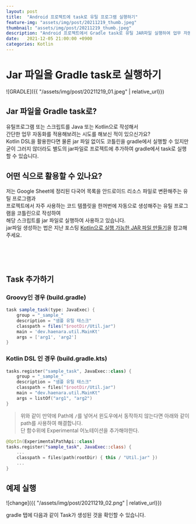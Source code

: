```yaml
---
layout: post
title:  "Android 프로젝트에 task로 유틸 프로그램 실행하기"
feature-img: "assets/img/post/20211219_thumb.jpeg"
thumbnail: "assets/img/post/20211219_thumb.jpeg"
description: "Android 프로젝트에서 Gradle task로 유틸 JAR파일 실행하여 업무 자동화 하는 방법을 소개합니다."
date:   2021-12-05 21:00:00 +0900
categories: Kotlin
---
```



# Jar 파일을 Gradle task로 실행하기

![GRADLE]({{ "/assets/img/post/20211219_01.jpeg" | relative_url}})<br/>


## Jar 파일을 Gradle task로?

유틸프로그램 또는 스크립트를 Java 또는 Kotlin으로 작성해서 <br/>
간단한 업무 자동화를 적용해보려는 시도를 해보신 적이 있으신가요?<br/>
Kotlin DSL을 활용한다면 물론 jar 파일 없이도 코틀린을 gradle에서 실행할 수 있지만<br/>
굳이 그러지 않더라도 별도의 jar파일로 프로젝트에 추가하여 gradle에서 task로 실행할 수 있습니다.<br/>

## 어떤 식으로 활용할 수 있나요?
저는 Google Sheet에 정리된 다국어 목록을 안드로이드 리소스 파일로 변환해주는 유틸 프로그램과<br/>
프로젝트에서 자주 사용하는 코드 템플릿을 한꺼번에 자동으로 생성해주는 유틸 프로그램을 코틀린으로 작성하여<br/>
해당 스크립트를 jar 파일로 실행하여 사용하고 있습니다.<br/>
jar파일 생성하는 법은 지난 포스팅 [Kotlin으로 실행 가능한 JAR 파일 만들기](https://haenarashin.github.io/kotlin/2021/07/31/Excutable-jar.html)을 참고해주세요.<br/>


<br/><br/><br/>

## Task 추가하기

### Groovy인 경우 (build.gradle)
```groovy
task sample_task(type: JavaExec) {
    group = "_sample_"
    description = "샘플 유틸 태스크"
    classpath = files("$rootDir/Util.jar")
    main = 'dev.haenara.util.MainKt'
    args = ['arg1', 'arg2']
}
```
### Kotlin DSL 인 경우 (build.gradle.kts)
```kotlin
tasks.register("sample_task", JavaExec::class) {
    group = "_sample_"
    description = "샘플 유틸 태스크"
    classpath = files("$rootDir/Util.jar")
    main = "dev.haenara.util.MainKt"
    args = listOf("arg1", "arg2")
}
```

> 위와 같이 
만약에 Path에 `/`를 넣어서 윈도우에서 동작하지 않는다면 아래와 같이 path를 사용하여 해결합니다.<br/>
단 함수위에 Experimental 어노테이션을 추가해야한다.<br/>

```kotlin
@OptIn(ExperimentalPathApi::class)
tasks.register("sample_task", JavaExec::class) {
    ...
    classpath = files(path(rootDir) { this / "Util.jar" })
    ...
}
```


## 예제 실행

![change]({{ "/assets/img/post/20211219_02.png" | relative_url}})<br/>

gradle 탭에 다음과 같이 Task가 생성된 것을 확인할 수 있습니다.<br/>
